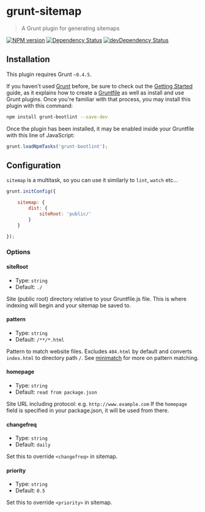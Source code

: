 # grunt-sitemap

> A Grunt plugin for generating sitemaps

[![NPM version](https://badge.fury.io/js/grunt-sitemap.svg)](http://badge.fury.io/js/grunt-sitemap)
[![Dependency Status](https://david-dm.org/RayViljoen/grunt-sitemap.svg)](https://david-dm.org/RayViljoen/grunt-sitemap)
[![devDependency Status](https://david-dm.org/RayViljoen/grunt-sitemap/dev-status.svg)](https://david-dm.org/RayViljoen/grunt-sitemap#info=devDependencies)


## Installation

This plugin requires Grunt `~0.4.5`.

If you haven't used [Grunt](http://gruntjs.com/) before, be sure to check out
the [Getting Started](http://gruntjs.com/getting-started) guide, as it explains
how to create a [Gruntfile](http://gruntjs.com/sample-gruntfile) as well as
install and use Grunt plugins. Once you're familiar with that process, you may
install this plugin with this command:

```sh
npm install grunt-bootlint --save-dev
```

Once the plugin has been installed, it may be enabled inside your Gruntfile with
this line of JavaScript:

```js
grunt.loadNpmTasks('grunt-bootlint');
```


## Configuration

`sitemap` is a multitask, so you can use it similarly to `lint`, `watch` etc...

```js
grunt.initConfig({

    sitemap: {
        dist: {
            siteRoot: 'public/'
        }
    }

});
```


### Options

#### siteRoot

* Type: `string`
* Default: `./`

Site (public root) directory relative to your Gruntfile.js file.
This is where indexing will begin and your sitemap be saved to.

#### pattern

* Type: `string`
* Default: `/**/*.html`

Pattern to match website files. Excludes `404.html` by default and converts `index.html` to directory path `/`.
See [minimatch](https://github.com/isaacs/minimatch) for more on pattern matching.

#### homepage

* Type: `string`
* Default: `read from package.json`

Site URL including protocol: e.g. `http://www.example.com`
If the `homepage` field is specified in your package.json, it will be used from there.

#### changefreq

* Type: `string`
* Default: `daily`

Set this to override `<changefreq>` in sitemap.

#### priority

* Type: `string`
* Default: `0.5`

Set this to override `<priority>` in sitemap.
